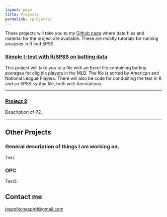 ```yaml
---
layout: page
title: Projects
permalink: /projects/
---
```


These projects will take you to my [Github page](https://github.com/joejonesphd) where data files and material for the project are available. These are mostly tutorials for running analyses in R and SPSS.

### [Simple t-test with R/SPSS on batting data](https://github.com/joejonesphd/t-_test_example) 
This project will take you to a file with an Excel file containing batting averages for eligible players in the MLB. The file is sorted by American and National League Players. There will also be code for condusting the test in R and an SPSS syntax file, both with Annotations.

***

### [Project 2](#)
Description of P2.

***

## Other Projects

### General description of things I am working on.

  Text.
   
### OPC

   Text2.


## Contact me

[josephjonesphd@gmail.com](mailto:josephjonesphd@gmail.com)

